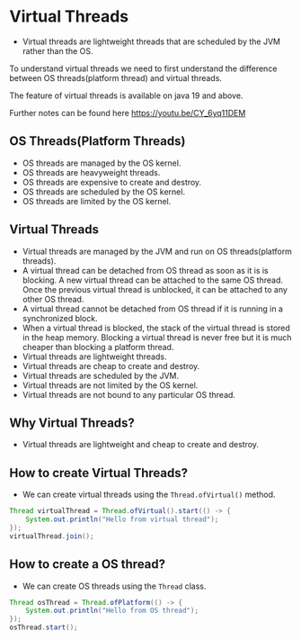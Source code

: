 # Virtual Threads
- Virtual threads are lightweight threads that are scheduled by the JVM rather than the OS.

To understand virtual threads we need to first understand the difference between OS threads(platform thread) and virtual threads.

The feature of virtual threads is available on java 19 and above.

Further notes can be found here https://youtu.be/CY_6yq11DEM

## OS Threads(Platform Threads)
- OS threads are managed by the OS kernel.
- OS threads are heavyweight threads.
- OS threads are expensive to create and destroy.
- OS threads are scheduled by the OS kernel.
- OS threads are limited by the OS kernel.

## Virtual Threads
- Virtual threads are managed by the JVM and run on OS threads(platform threads).
- A virtual thread can be detached from OS thread as soon as it is is blocking. 
     A new virtual thread can be attached to the same OS thread. 
     Once the previous virtual thread is unblocked, it can be attached to any other OS thread.
- A virtual thread cannot be detached from OS thread if it is running in a synchronized block.
- When a virtual thread is blocked, the stack of the virtual thread is stored in the heap memory. 
     Blocking a virtual thread is never free but it is much cheaper than blocking a platform thread.
- Virtual threads are lightweight threads.
- Virtual threads are cheap to create and destroy.
- Virtual threads are scheduled by the JVM.
- Virtual threads are not limited by the OS kernel.
- Virtual threads are not bound to any particular OS thread.

## Why Virtual Threads?
- Virtual threads are lightweight and cheap to create and destroy.

## How to create Virtual Threads?
- We can create virtual threads using the `Thread.ofVirtual()` method.

```java
Thread virtualThread = Thread.ofVirtual().start(() -> {
    System.out.println("Hello from virtual thread");
});
virtualThread.join();
```

## How to create a OS thread?
- We can create OS threads using the `Thread` class.

```java
Thread osThread = Thread.ofPlatform(() -> {
    System.out.println("Hello from OS thread");
});
osThread.start();
```